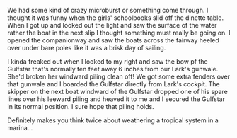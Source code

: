 We had some kind of crazy microburst or something come through.  I thought it was funny when the girls' schoolbooks slid off the dinette table.  When I got up and looked out the light and saw the surface of the water rather the boat in the next slip I thought something must really be going on.  I opened the companionway and saw the boats across the fairway heeled over under bare poles like it was a brisk day of sailing.  

I kinda freaked out when I looked to my right and saw the bow pf the Gulfstar that's normally ten feet away 6 inches from our Lark's gunwale.  She'd broken her windward piling clean off!  We got some extra fenders over that gunwale and I boarded the Gulfstar directly from Lark's cockpit.  The skipper on the next boat windward of the Gulfstar dropped one of his spare lines over his leeward piling and heaved it to me and I secured the Gulfstar in its normal position.  I sure hope that piling holds.

Definitely makes you think twice about weathering a tropical system in a marina...
